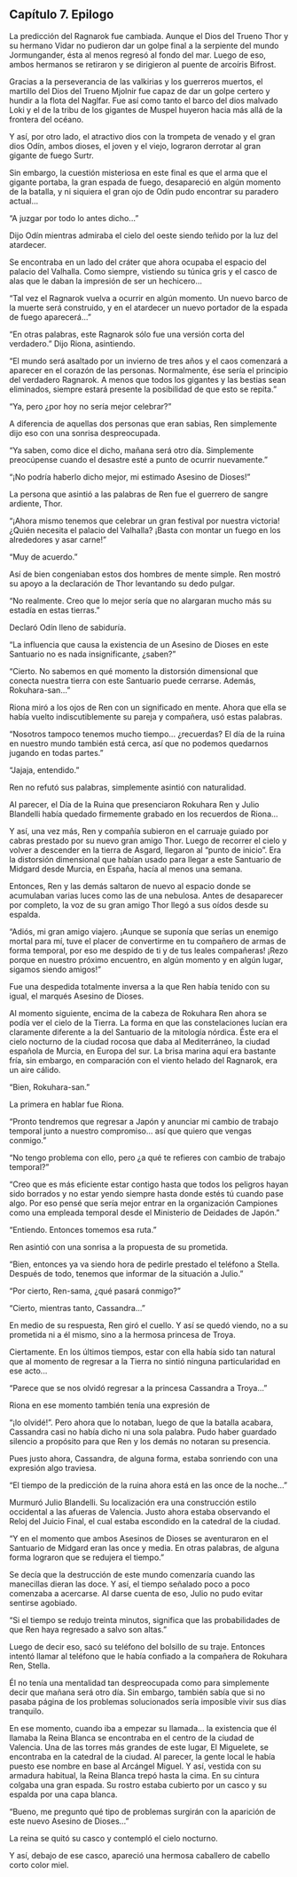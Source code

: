 
## Capítulo 7. Epilogo

La predicción del Ragnarok fue cambiada. Aunque el Dios del Trueno Thor y su hermano Vidar no pudieron dar un golpe final a la serpiente del mundo Jormungander, ésta al menos regresó al fondo del mar. Luego de eso, ambos hermanos se retiraron y se dirigieron al puente de arcoíris Bifrost.

Gracias a la perseverancia de las valkirias y los guerreros muertos, el martillo del Dios del Trueno Mjolnir fue capaz de dar un golpe certero y hundir a la flota del Naglfar. Fue así como tanto el barco del dios malvado Loki y el de la tribu de los gigantes de Muspel huyeron hacia más allá de la frontera del océano.

Y así, por otro lado, el atractivo dios con la trompeta de venado y el gran dios Odín, ambos dioses, el joven y el viejo, lograron derrotar al gran gigante de fuego Surtr.

Sin embargo, la cuestión misteriosa en este final es que el arma que el gigante portaba, la gran espada de fuego, desapareció en algún momento de la batalla, y ni siquiera el gran ojo de Odín pudo encontrar su paradero actual...

“A juzgar por todo lo antes dicho...”

Dijo Odín mientras admiraba el cielo del oeste siendo teñido por la luz del atardecer.

Se encontraba en un lado del cráter que ahora ocupaba el espacio del palacio del Valhalla. Como siempre, vistiendo su túnica gris y el casco de alas que le daban la impresión de ser un hechicero...

“Tal vez el Ragnarok vuelva a ocurrir en algún momento. Un nuevo barco de la muerte será construido, y en el atardecer un nuevo portador de la espada de fuego aparecerá...”

“En otras palabras, este Ragnarok sólo fue una versión corta del verdadero.” Dijo Riona, asintiendo.

“El mundo será asaltado por un invierno de tres años y el caos comenzará a aparecer en el corazón de las personas. Normalmente, ése sería el principio del verdadero Ragnarok. A menos que todos los gigantes y las bestias sean eliminados, siempre estará presente la posibilidad de que esto se repita.”

“Ya, pero ¿por hoy no sería mejor celebrar?”

A diferencia de aquellas dos personas que eran sabias, Ren simplemente dijo eso con una sonrisa despreocupada.

“Ya saben, como dice el dicho, mañana será otro día. Simplemente preocúpense cuando el desastre esté a punto de ocurrir nuevamente.”

“¡No podría haberlo dicho mejor, mi estimado Asesino de Dioses!”

La persona que asintió a las palabras de Ren fue el guerrero de sangre ardiente, Thor.

“¡Ahora mismo tenemos que celebrar un gran festival por nuestra victoria! ¿Quién necesita el palacio del Valhalla? ¡Basta con montar un fuego en los alrededores y asar carne!”

“Muy de acuerdo.”

Así de bien congeniaban estos dos hombres de mente simple. Ren mostró su apoyo a la declaración de Thor levantando su dedo pulgar.

“No realmente. Creo que lo mejor sería que no alargaran mucho más su estadía en estas tierras.”

Declaró Odín lleno de sabiduría.

“La influencia que causa la existencia de un Asesino de Dioses en este Santuario no es nada insignificante, ¿saben?”

“Cierto. No sabemos en qué momento la distorsión dimensional que conecta nuestra tierra con este Santuario puede cerrarse. Además, Rokuhara-san...”

Riona miró a los ojos de Ren con un significado en mente. Ahora que ella se había vuelto indiscutiblemente su pareja y compañera, usó estas palabras.

“Nosotros tampoco tenemos mucho tiempo... ¿recuerdas? El día de la ruina en nuestro mundo también está cerca, así que no podemos quedarnos jugando en todas partes.”

“Jajaja, entendido.”

Ren no refutó sus palabras, simplemente asintió con naturalidad.

Al parecer, el Día de la Ruina que presenciaron Rokuhara Ren y Julio Blandelli había quedado firmemente grabado en los recuerdos de Riona...

Y así, una vez más, Ren y compañía subieron en el carruaje guiado por cabras prestado por su nuevo gran amigo Thor. Luego de recorrer el cielo y volver a descender en la tierra de Asgard, llegaron al “punto de inicio”. Era la distorsión dimensional que habían usado para llegar a este Santuario de Midgard desde Murcia, en España, hacía al menos una semana.

Entonces, Ren y las demás saltaron de nuevo al espacio donde se acumulaban varias luces como las de una nebulosa. Antes de desaparecer por completo, la voz de su gran amigo Thor llegó a sus oídos desde su espalda.

“Adiós, mi gran amigo viajero. ¡Aunque se suponía que serías un enemigo mortal para mí, tuve el placer de convertirme en tu compañero de armas de forma temporal, por eso me despido de ti y de tus leales compañeras! ¡Rezo porque en nuestro próximo encuentro, en algún momento y en algún lugar, sigamos siendo amigos!”

Fue una despedida totalmente inversa a la que Ren había tenido con su igual, el marqués Asesino de Dioses.

Al momento siguiente, encima de la cabeza de Rokuhara Ren ahora se podía ver el cielo de la Tierra. La forma en que las constelaciones lucían era claramente diferente a la del Santuario de la mitología nórdica. Éste era el cielo nocturno de la ciudad rocosa que daba al Mediterráneo, la ciudad española de Murcia, en Europa del sur. La brisa marina aquí era bastante fría, sin embargo, en comparación con el viento helado del Ragnarok, era un aire cálido.

“Bien, Rokuhara-san.”

La primera en hablar fue Riona.

“Pronto tendremos que regresar a Japón y anunciar mi cambio de trabajo temporal junto a nuestro compromiso... así que quiero que vengas conmigo.”

“No tengo problema con ello, pero ¿a qué te refieres con cambio de trabajo temporal?”

“Creo que es más eficiente estar contigo hasta que todos los peligros hayan sido borrados y no estar yendo siempre hasta donde estés tú cuando pase algo. Por eso pensé que sería mejor entrar en la organización Campiones como una empleada temporal desde el Ministerio de Deidades de Japón.”

“Entiendo. Entonces tomemos esa ruta.”

Ren asintió con una sonrisa a la propuesta de su prometida.

“Bien, entonces ya va siendo hora de pedirle prestado el teléfono a Stella. Después de todo, tenemos que informar de la situación a Julio.”

“Por cierto, Ren-sama, ¿qué pasará conmigo?” 

“Cierto, mientras tanto, Cassandra...”

En medio de su respuesta, Ren giró el cuello. Y así se quedó viendo, no a su prometida ni a él mismo, sino a la hermosa princesa de Troya.

Ciertamente. En los últimos tiempos, estar con ella había sido tan natural que al momento de regresar a la Tierra no sintió ninguna particularidad en ese acto...

“Parece que se nos olvidó regresar a la princesa Cassandra a Troya...”

Riona en ese momento también tenía una expresión de 

“¡lo olvidé!”. Pero ahora que lo notaban, luego de que la batalla acabara, Cassandra casi no había dicho ni una sola palabra. Pudo haber guardado silencio a propósito para que Ren y los demás no notaran su presencia.

Pues justo ahora, Cassandra, de alguna forma, estaba sonriendo con una expresión algo traviesa.

“El tiempo de la predicción de la ruina ahora está en las once de la noche...”

Murmuró Julio Blandelli. Su localización era una construcción estilo occidental a las afueras de Valencia. Justo ahora estaba observando el Reloj del Juicio Final, el cual estaba escondido en la catedral de la ciudad.

“Y en el momento que ambos Asesinos de Dioses se aventuraron en el Santuario de Midgard eran las once y media. En otras palabras, de alguna forma lograron que se redujera el tiempo.”

Se decía que la destrucción de este mundo comenzaría cuando las manecillas dieran las doce. Y así, el tiempo señalado poco a poco comenzaba a acercarse. Al darse cuenta de eso, Julio no pudo evitar sentirse agobiado.

“Si el tiempo se redujo treinta minutos, significa que las probabilidades de que Ren haya regresado a salvo son altas.”

Luego de decir eso, sacó su teléfono del bolsillo de su traje. Entonces intentó llamar al teléfono que le había confiado a la compañera de Rokuhara Ren, Stella.

Él no tenía una mentalidad tan despreocupada como para simplemente decir que mañana será otro día. Sin embargo, también sabía que si no pasaba página de los problemas solucionados sería imposible vivir sus días tranquilo.

En ese momento, cuando iba a empezar su llamada... la existencia que él llamaba la Reina Blanca se encontraba en el centro de la ciudad de Valencia. Una de las torres más grandes de este lugar, El Miguelete, se encontraba en la catedral de la ciudad. Al parecer, la gente local le había puesto ese nombre en base al Arcángel Miguel. Y así, vestida con su armadura habitual, la Reina Blanca trepó hasta la cima. En su cintura colgaba una gran espada. Su rostro estaba cubierto por un casco y su espalda por una capa blanca.

“Bueno, me pregunto qué tipo de problemas surgirán con la aparición de este nuevo Asesino de Dioses...”

La reina se quitó su casco y contempló el cielo nocturno.

Y así, debajo de ese casco, apareció una hermosa caballero de cabello corto color miel.